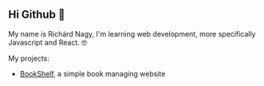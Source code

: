 ## Hi Github 👋

My name is Richárd Nagy, I'm learning web development, more specifically Javascript and React. 🤓

My projects:
- [BookShelf][BookShelf], a simple book managing website

[BookShelf]: https://github.com/BigRicsoo/BookShelf "BookShelf"
